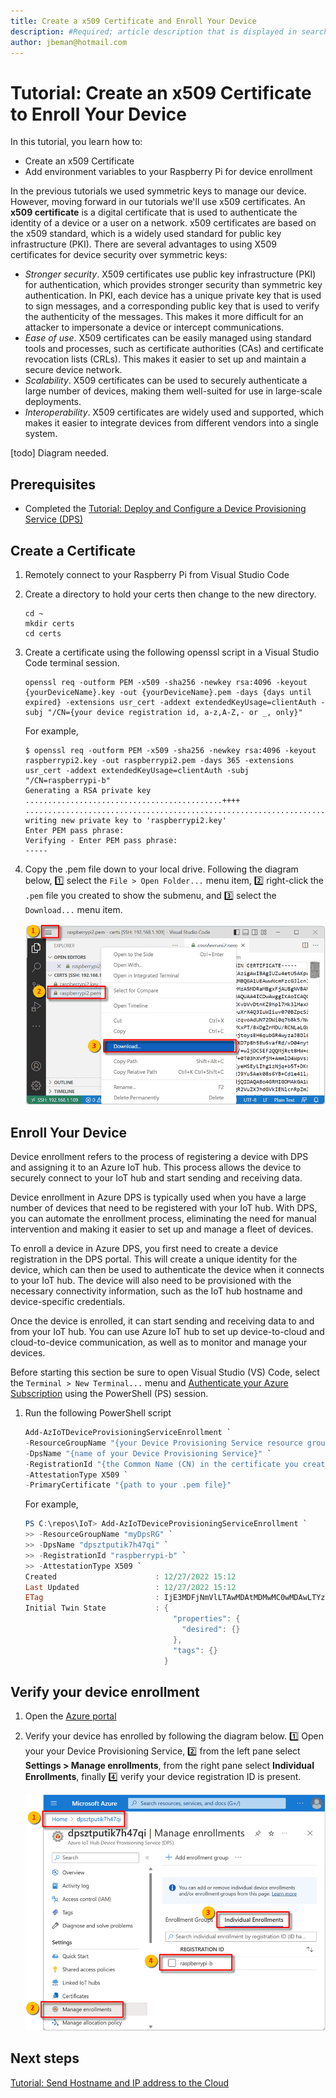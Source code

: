 ```yaml
---
title: Create a x509 Certificate and Enroll Your Device
description: #Required; article description that is displayed in search results. 
author: jbeman@hotmail.com
---
```


# Tutorial: Create an x509 Certificate to Enroll Your Device

In this tutorial, you learn how to:

- Create an x509 Certificate
- Add environment variables to your Raspberry Pi for device enrollment

In the previous tutorials we used symmetric keys to manage our device. However, moving forward in our tutorials we'll use x509 certificates. An **x509 certificate** is a digital certificate that is used to authenticate the identity of a device or a user on a network. x509 certificates are based on the x509 standard, which is a widely used standard for public key infrastructure (PKI). There are several advantages to using X509 certificates for device security over symmetric keys:

- *Stronger security*. X509 certificates use public key infrastructure (PKI) for authentication, which provides stronger security than symmetric key authentication. In PKI, each device has a unique private key that is used to sign messages, and a corresponding public key that is used to verify the authenticity of the messages. This makes it more difficult for an attacker to impersonate a device or intercept communications.
- *Ease of use*. X509 certificates can be easily managed using standard tools and processes, such as certificate authorities (CAs) and certificate revocation lists (CRLs). This makes it easier to set up and maintain a secure device network.
- *Scalability*. X509 certificates can be used to securely authenticate a large number of devices, making them well-suited for use in large-scale deployments.
- *Interoperability*. X509 certificates are widely used and supported, which makes it easier to integrate devices from different vendors into a single system.

[todo] Diagram needed.

## Prerequisites

- Completed the [Tutorial: Deploy and Configure a Device Provisioning Service (DPS)](tutorial-deploydps.md)

## Create a Certificate
<!-- Introduction paragraph -->

1. Remotely connect to your Raspberry Pi from Visual Studio Code
1. Create a directory to hold your certs then change to the new directory.

    ```azurecli
    cd ~
    mkdir certs
    cd certs
    ```

1. Create a certificate using the following openssl script in a Visual Studio Code terminal session.

    ```azurecli
    openssl req -outform PEM -x509 -sha256 -newkey rsa:4096 -keyout {yourDeviceName}.key -out {yourDeviceName}.pem -days {days until expired} -extensions usr_cert -addext extendedKeyUsage=clientAuth -subj "/CN={your device registration id, a-z,A-Z,- or _, only}"
    ```

    For example,

    ```azurecli
    $ openssl req -outform PEM -x509 -sha256 -newkey rsa:4096 -keyout raspberrypi2.key -out raspberrypi2.pem -days 365 -extensions usr_cert -addext extendedKeyUsage=clientAuth -subj "/CN=raspberrypi-b"
    Generating a RSA private key
    ............................................++++
    ................................................................................++++
    writing new private key to 'raspberrypi2.key'
    Enter PEM pass phrase:
    Verifying - Enter PEM pass phrase:
    -----
    ```

1. Copy the .pem file down to your local drive. Following the diagram below, 1️⃣ select the `File > Open Folder...` menu item, 2️⃣ right-click the `.pem` file you created to show the submenu, and 3️⃣ select the `Download...` menu item.

    ![lnk_deviceenrollment]

## Enroll Your Device

Device enrollment refers to the process of registering a device with DPS and assigning it to an Azure IoT hub. This process allows the device to securely connect to your IoT hub and start sending and receiving data.

Device enrollment in Azure DPS is typically used when you have a large number of devices that need to be registered with your IoT hub. With DPS, you can automate the enrollment process, eliminating the need for manual intervention and making it easier to set up and manage a fleet of devices.

To enroll a device in Azure DPS, you first need to create a device registration in the DPS portal. This will create a unique identity for the device, which can then be used to authenticate the device when it connects to your IoT hub. The device will also need to be provisioned with the necessary connectivity information, such as the IoT hub hostname and device-specific credentials.

Once the device is enrolled, it can start sending and receiving data to and from your IoT hub. You can use Azure IoT hub to set up device-to-cloud and cloud-to-device communication, as well as to monitor and manage your devices.

Before starting this section be sure to open Visual Studio (VS) Code, select the `Terminal > New Terminal...` menu and [Authenticate your Azure Subscription](howto-connecttoazure.md) using the PowerShell (PS) session.

1. Run the following PowerShell script

    ```powershell
    Add-AzIoTDeviceProvisioningServiceEnrollment `
    -ResourceGroupName "{your Device Provisioning Service resource group name}" `
    -DpsName "{name of your Device Provisioning Service}" `
    -RegistrationId "{the Common Name (CN) in the certificate you created}" `
    -AttestationType X509 `
    -PrimaryCertificate "{path to your .pem file}"
    ```

    For example,

    ```powershell
    PS C:\repos\IoT> Add-AzIoTDeviceProvisioningServiceEnrollment `
    >> -ResourceGroupName "myDpsRG" `
    >> -DpsName "dpsztputik7h47qi" `
    >> -RegistrationId "raspberrypi-b" `
    >> -AttestationType X509 `
    Created                      : 12/27/2022 15:12
    Last Updated                 : 12/27/2022 15:12
    ETag                         : IjE3MDFjNmVlLTAwMDAtMDMwMC0wMDAwLTYzYWI4MDZiMDAwMCI=
    Initial Twin State           : {
                                     "properties": {
                                       "desired": {}
                                     },
                                     "tags": {}
                                   }
    ```

## Verify your device enrollment

1. Open the [Azure portal](https://portal.azure.com)
1. Verify your device has enrolled by following the diagram below. 1️⃣ Open your your Device Provisioning Service, 2️⃣ from the left pane select **Settings > Manage enrollments**, from the right pane select **Individual Enrollments**, finally 4️⃣ verify your device registration ID is present.

    ![lnk_verifyenrollment]

## Next steps

[Tutorial: Send Hostname and IP address to the Cloud](tutorial-rasp-d2cipandhostname.md)

<!--images-->

[lnk_deviceenrollment]: media/tutorial-dpsx509deviceenrollment/downloadpemfile.png
[lnk_verifyenrollment]: media/tutorial-dpsx509deviceenrollment/verifyenrollment.png
[lnk_verifymessage]: media/tutorial-dpsx509deviceenrollment/verifymessage.png